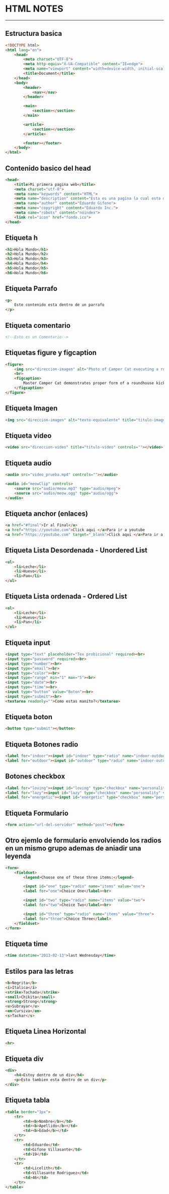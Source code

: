 # HTML NOTES

***

## Estructura basica
```html
<!DOCTYPE html>
<html lang="en">
    <head>
        <meta charset="UTF-8">
        <meta http-equiv="X-UA-Compatible" content="IE=edge">
        <meta name="viewport" content="width=device-width, initial-scale=1.0">
        <title>Document</title>
    </head>
    <body>
        <header>
            <nav></nav>
        </header>

        <main>
            <section></section>
        </main>

        <article>
            <section></section>
        </article>

        <footer></footer>
    </body>
</html>
```

## Contenido basico del head
```html
<head>
    <title>Mi primera pagina web</title>
    <meta charset="utf-8">
    <meta name="keywords" content="HTML">
    <meta name="description" content="Esta es una pagina la cual esta dedicada al aprendizaje de desarrollo web. No sean pendejos y denle amor">
    <meta name="author" content="Eduardo Gifone">
    <meta name="copyright" content="Eduardo Inc.">
    <meta name="robots" content="noindex">
    <link rel="icon" href="fondo.ico">
</head>
```

## Etiqueta h
```html
<h1>Hola Mundo</h1>
<h2>Hola Mundo</h2>
<h3>Hola Mundo</h3>
<h4>Hola Mundo</h4>
<h5>Hola Mundo</h5>
<h6>Hola Mundo</h6>
```

## Etiqueta Parrafo
```html
<p>
    Este contenido esta dentro de un parrafo
</p>
```
## Etiqueta comentario
```html
<!--Esto es un Comentario-->
```

## Etiquetas figure y figcaption
```html
<figure>
    <img src="direccion-imagen" alt="Photo of Camper Cat executing a roundhouse kick">
    <br>
    <figcaption>
        Master Camper Cat demonstrates proper form of a roundhouse kick.
    </figcaption>
</figure>
```

## Etiqueta Imagen
```html
<img src="direccion-imagen" alt="texto-equivalente" title="titulo-imagen">
```

## Etiqueta video
```html
<video src="direccion-video" title="titulo-video" controls=""></video>
```
		
## Etiqueta audio
```html
<audio src="video_prueba.mp4" controls=""></audio>

<audio id="meowClip" controls>
    <source src="audio/meow.mp3" type="audio/mpeg">
    <source src="audio/meow.ogg" type="audio/ogg">
</audio>
```

## Etiqueta anchor (enlaces)
```html
<a href="#final">Ir al Final</a>
<a href="https://youtube.com">Click aqui </a>Para ir a youtube
<a href="https://youtube.com" target="_blank">Click aqui </a>Para ir a youtube en una pestania aparte
```
## Etiqueta Lista Desordenada - Unordered List
```html
<ul>
    <li>Leche</li>
    <li>Huevo</li>
    <li>Pan</li>
</ul>
```

## Etiqueta Lista ordenada - Ordered List
```html
<ol>
    <li>Leche</li>
    <li>Huevo</li>
    <li>Pan</li>
</ol>
```

## Etiqueta input
```html
<input type="text" placeholder="Tex probicional" required><br>
<input type="password" required><br>
<input type="number"><br>
<input type="email"><br>
<input type="color"><br>
<input type="range" min="1" max="5"><br>
<input type="date"><br>
<input type="time"><br>
<input type="button" value="Boton"><br>
<input type="submit"><br>
<textarea readonly="">Como estas manito?</textarea>
```

## Etiqueta boton
```html
<button type="submit"></button>
```

## Etiqueta Botones radio
```html
<label for="indoor"><input id="indoor" type="radio" name="indoor-outdoor" value="indoor" checked> Indoor</label>
<label for="outdoor"><input id="outdoor" type="radio" name="indoor-outdoor" value="outdoor"> Outdoor</label><br>
```

## Botones checkbox
```html
<label for="loving"><input id="loving" type="checkbox" name="personality" value="loving" checked> Loving</label>
<label for="lazy"><input id="lazy" type="checkbox" name="personality" value="lazy"> Lazy</label>
<label for="energetic"><input id="energetic" type="checkbox" name="personality" value="energetic"> Energetic</label><br>
```

## Etiqueta Formulario
```html
<form action="url-del-servidor" method="post"></form>
```
## Otro ejemlo de formulario envolviendo los radios en un mismo grupo ademas de aniadir una leyenda
```html
<form>
    <fieldset>
        <legend>Choose one of these three items:</legend>

        <input id="one" type="radio" name="items" value="one">
        <label for="one">Choice One</label><br>

        <input id="two" type="radio" name="items" value="two">
        <label for="two">Choice Two</label><br>

        <input id="three" type="radio" name="items" value="three">
        <label for="three">Choice Three</label>
    </fieldset>
</form>
```
## Etiqueta time
```html
<time datetime="2013-02-13">last Wednesday</time>
```

## Estilos para las letras
```html
<b>Negrita</b>
<i>Italica</i>
<strike>Tachada</strike> 
<small>Chikita</small>
<strong>Strong</strong>
<u>Subrayar</u>
<em>Cursiva</em>
<s>Tachar</s>
```

## Etiqueta Linea Horizontal
```html		
<hr>
```

## Etiqueta div
```html
<div>
    <h4>Estoy dentro de un div</h4>
    <p>Esto tambien esta dentro de un div</p>
</div>
```	

## Etiqueta tabla
```html
<table border="1px">
    <tr>
        <td><b>Nombre</b></td>
        <td><b>Apellido</b></td>
        <td><b>Edad</b></td>
    </tr>
    <tr>
        <td>Eduardo</td>
        <td>Gifone Villasante</td>
        <td>19</td>
    </tr>
    <tr>
        <td>Licelith</td>
        <td>Villasante Rodriguez</td>
        <td>46</td>
    </tr>
</table>
```